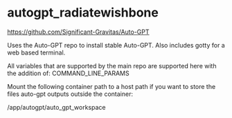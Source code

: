 # autogpt_radiatewishbone
https://github.com/Significant-Gravitas/Auto-GPT

Uses the Auto-GPT repo to install stable Auto-GPT. Also includes gotty for a web based terminal.


All variables that are supported by the main repo are supported here with the addition of: COMMAND_LINE_PARAMS

Mount the following container path to a host path if you want to store the files auto-gpt outputs outside the container:

/app/autogpt/auto_gpt_workspace
